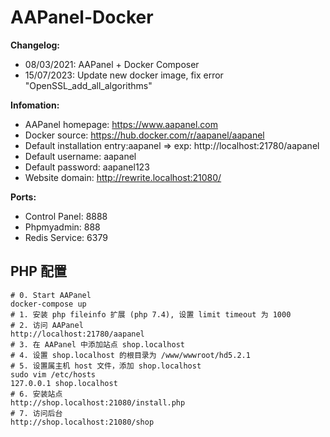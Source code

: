 # AAPanel-Docker
<b>Changelog: </b>
- 08/03/2021: AAPanel + Docker Composer
- 15/07/2023: Update new docker image, fix error "OpenSSL_add_all_algorithms"

<b>Infomation: </b>
- AAPanel homepage: https://www.aapanel.com
- Docker source: https://hub.docker.com/r/aapanel/aapanel
- Default installation entry:aapanel => exp: http://localhost:21780/aapanel
- Default username: aapanel
- Default password: aapanel123
- Website domain: http://rewrite.localhost:21080/

<b>Ports:</b>
- Control Panel: 8888
- Phpmyadmin: 888
- Redis Service: 6379

## PHP 配置
```shell
# 0. Start AAPanel
docker-compose up
# 1. 安装 php fileinfo 扩展 (php 7.4), 设置 limit timeout 为 1000
# 2. 访问 AAPanel
http://localhost:21780/aapanel
# 3. 在 AAPanel 中添加站点 shop.localhost
# 4. 设置 shop.localhost 的根目录为 /www/wwwroot/hd5.2.1
# 5. 设置属主机 host 文件，添加 shop.localhost
sudo vim /etc/hosts
127.0.0.1 shop.localhost
# 6. 安装站点
http://shop.localhost:21080/install.php
# 7. 访问后台
http://shop.localhost:21080/shop
```
